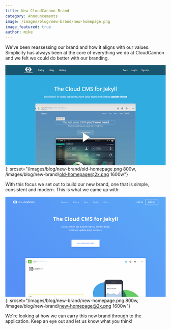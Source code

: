 ```yaml
---
title: New CloudCannon Brand
category: Announcements
image: /images/blog/new-brand/new-homepage.png
image_featured: true
author: mike
---
```

We've been reassessing our brand and how it aligns with our values. Simplicity has always been at the core of everything we do at CloudCannon and we felt we could do better with our branding.

![Old Homepage](/images/blog/new-brand/old-homepage.png){: srcset="/images/blog/new-brand/old-homepage.png 800w, /images/blog/new-brand/old-homepage@2x.png 1600w"}

With this focus we set out to build our new brand, one that is simple, consistent and modern. This is what we came up with:

 ![New Homepage](/images/blog/new-brand/new-homepage.png){: srcset="/images/blog/new-brand/new-homepage.png 800w, /images/blog/new-brand/new-homepage@2x.png 1600w"}

We're looking at how we can carry this new brand through to the application. Keep an eye out and let us know what you think!